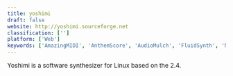 ```yaml
---
title: yoshimi
draft: false 
website: http://yoshimi.sourceforge.net
classification: ['']
platform: ['Web']
keywords: ['AmazingMIDI', 'AnthemScore', 'AudioMulch', 'FluidSynth', 'Neuratron AudioScore', 'PaulStretch', 'Phasex', 'Retrostica Virtual Synthesizer', 'Skale Tracker', 'WhySynth', 'ZynAddSubFX']
---
```

Yoshimi is a software synthesizer for Linux based on the 2.4.